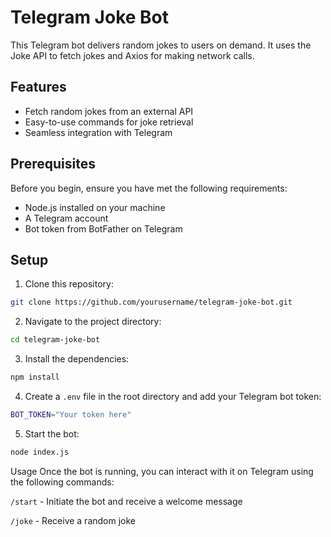 # Telegram Joke Bot

This Telegram bot delivers random jokes to users on demand. It uses the Joke API to fetch jokes and Axios for making network calls.

## Features

- Fetch random jokes from an external API
- Easy-to-use commands for joke retrieval
- Seamless integration with Telegram

## Prerequisites

Before you begin, ensure you have met the following requirements:

- Node.js installed on your machine
- A Telegram account
- Bot token from BotFather on Telegram

## Setup

1. Clone this repository:

```bash
git clone https://github.com/yourusername/telegram-joke-bot.git
```
2. Navigate to the project directory:
```bash
cd telegram-joke-bot
```
3. Install the dependencies:
```bash
npm install
```
4. Create a `.env` file in the root directory and add your Telegram bot token:
```bash
BOT_TOKEN="Your token here"
```
5. Start the bot:
```bash
node index.js
```

Usage
Once the bot is running, you can interact with it on Telegram using the following commands:


```/start``` - Initiate the bot and receive a welcome message

```/joke``` - Receive a random joke